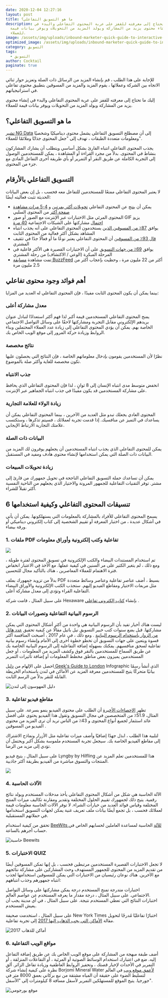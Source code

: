 ```yaml
---
date: 2020-12-04 12:27:16
layout: post
title: ما هو التسويق التفاعلي؟
description: إليك ما تحتاج إلى معرفته للقفز على عربة المحتوى التفاعلي والبدء في
  إنشاء محتوى يزيد من المشاركة ويولد المزيد من التحويلات ويوفر بيانات قيمة
  للعملاء.
image: /assets/img/uploads/inbound-marketer-quick-guide-to-interactive-content.jpg
optimized_image: /assets/img/uploads/inbound-marketer-quick-guide-to-interactive-content.jpg
category: التسويق
tags:
  - التسويق
author: Cocktail
paginate: true
---
```

للإجابة على هذا الطلب ، قم بإنشاء المزيد من الرسائل ذات الصلة وتعزيز حوار ثنائي الاتجاه بين الشركة وعملائها ، يقوم المزيد والمزيد من المسوقين بتطبيق محتوى تفاعلي في استراتيجياتهم.

إليك ما تحتاج إلى معرفته للقفز على عربة المحتوى التفاعلي والبدء في إنشاء محتوى يزيد من المشاركة ويولد المزيد من التحويلات ويوفر بيانات قيمة للعملاء.

## ما هو التسويق التفاعلي؟

[تشير NG Data](https://www.ngdata.com/what-is-interactive-marketing/) إلى أن مصطلح التسويق التفاعلي يشمل محتوى ديناميكيًا وشخصيًا ومعلومات متعددة الطبقات ، تهدف إلى "جعل المحتوى جذابًا وملائمًا للعملاء".

يجذب المحتوى التفاعلي انتباه القارئ بشكل أساسي ويتطلب أن يشارك المشاركون بنشاط في المحتوى. بدلاً من مجرد القراءة أو المشاهدة ، يمكن للمستخدمين الوصول إلى التجربة الكاملة عن طريق النقر أو التمرير أو بأي طريقة أخرى التفاعل المادي مع جزء من المحتوى.

## التسويق التفاعلي بالأرقام

لا يعتبر المحتوى التفاعلي ممتعًا للمستخدمين للتفاعل معه فحسب ، بل إن بعض البيانات الحديثة تثبت فعاليته أيضًا:

* يمكن أن [ينتج](https://www.linkedin.com/pulse/interactive-content-vs-static-sairaj-mahesh) عن المحتوى التفاعلي [تحويلات ](http://marketeer.kapost.com/interactive-content-conversions/)[أكثر بمرتين](https://www.linkedin.com/pulse/interactive-content-vs-static-sairaj-mahesh) و [4-5 مرات مشاهدة صفحة أكثر](https://www.linkedin.com/pulse/interactive-content-vs-static-sairaj-mahesh) من المحتوى السلبي
* المحتوى المرئي مثل الاختبارات عبر الإنترنت مع الصور أو صور GIF [يزيد احتمال](http://www.meshagency.com/resources/interactive-content-marketing-statistics-from-2015/) مشاركتها على الشبكات الاجتماعية [40 مرة](http://www.meshagency.com/resources/interactive-content-marketing-statistics-from-2015/)
* [](http://contentmarketinginstitute.com/wp-content/uploads/2017/06/IonInteractive_Symphony_Final.pdf)يوافق [87٪ من المسوقين الذين](http://contentmarketinginstitute.com/wp-content/uploads/2017/06/IonInteractive_Symphony_Final.pdf) يستخدمون المحتوى التفاعلي على أنه يجذب انتباه المشاهد بشكل أكثر فعالية من المحتوى الثابت
* [قال 93٪ من المسوقين](https://www.inc.com/jonathan-lacoste/long-term-benefits-of-interactive-content.html) أن المحتوى التفاعلي يعتبر نوعًا ما أو فعالًا جدًا في تثقيف المشتري
* [](http://contentmarketinginstitute.com/wp-content/uploads/2017/06/IonInteractive_Symphony_Final.pdf)يوافق [69٪ من جهات التسويق](http://contentmarketinginstitute.com/wp-content/uploads/2017/06/IonInteractive_Symphony_Final.pdf) على أن الاختبارات القصيرة هي الأكثر فاعلية في المرحلة المبكرة (الوعي / الاكتشاف) من رحلة المشتري
* [](http://www.buzzfeed.com/ashleyperez/what-city-should-you-actually-live-in?utm_term=.syZ7rQB8L#.mb5k5bRd8)تمت مشاهدة [مسابقة BuzzFeed](http://www.buzzfeed.com/ashleyperez/what-city-should-you-actually-live-in?utm_term=.syZ7rQB8L#.mb5k5bRd8) أكثر من 22 مليون مرة ، وحظيت بإعجاب أكثر من 2.5 مليون مرة

## أهم فوائد وجود محتوى تفاعلي

بينما يمكن أن يكون المحتوى الثابت مفيدًا ، فإن المحتوى التفاعلي له العديد من المزايا:

### معدل مشاركة أعلى

يمنح المحتوى التفاعلي المستخدمين قيمة أكبر لذا فهم أكثر استعدادًا لتبادل عنوان بريدهم الإلكتروني مقابل التجربة ومشاركتها لاحقًا على وسائل التواصل الاجتماعي الخاصة بهم. يمكن أن يؤدي المحتوى التفاعلي إلى زيادة عدد العملاء المحتملين وبناء الروابط وزيادة حركة المرور إلى موقع الويب الخاص بك.

### نتائج مخصصة

نظرًا لأن المستخدمين يقومون بإدخال معلوماتهم الخاصة ، فإن النتائج التي يحصلون عليها تكون مخصصة للغاية وأكثر صلة بالموضوع.

### جذب الانتباه

انخفض متوسط ​​مدى انتباه الإنسان إلى 8 ثوانٍ ، لذا فإن المحتوى التفاعلي الذي يحافظ على مشاركة المستخدمين قد يكون مفيدًا في جذب انتباه الجماهير عبر الإنترنت.

### زيادة الولاء للعلامة التجارية

المحتوى العادي يجعلك تبدو مثل العديد من الآخرين ، بينما المحتوى التفاعلي يمكن أن يساعدك في التميز عن منافسيك. إذا قدمت تجربة لعملائك ، فسيتم تذكرها ، وستكتسب علامتك التجارية الارتباط الإيجابي.

### البيانات ذات الصلة

يمكن للمحتوى التفاعلي الذي يجذب انتباه المستخدمين أن يجعلهم يوفرون لك المزيد من البيانات ذات الصلة التي يمكن استخدامها لإنشاء محتوى هادف ومفيد في المستقبل.

### زيادة تحويلات المبيعات

يمكن أن تساعدك حملة التسويق التفاعلي الناجحة في تحويل جمهورك من قارئ إلى مشتر. توفر التقنيات التفاعلية للجمهور المرونة والاختيار الذي يجعلهم من الناحية النفسية أكثر تقبلاً للشراء.

## 6 تنسيقات المحتوى التفاعلي وكيفية استخدامها

يسمح المحتوى التفاعلي للأفراد بالمشاركة بالمعلومات التي يستهلكونها. يمكن أن يأتي في أشكال عديدة ، من اختبار المعرفة أو تقييم الشخصية إلى كتاب إلكتروني ديناميكي أو ورقة بيضاء.

### 1. ملفات PDF تفاعلية وكتب إلكترونية وأوراق معلومات

![](/assets/img/uploads/screenshot-763-.png)

تم استخدام المستندات البيضاء والكتب الإلكترونية في تسويق المحتوى لفترة طويلة ، ومع ذلك ، لم يتغير الكثير على مر السنين في كيفية عملها. مع الأخذ في الاعتبار انخفاض فترة الاهتمام للعملاء المعاصرين ، هناك بالتأكيد مجال للتحسين.

بدلاً من تزويد جمهورك بملف PDF بسيط ، أضف عناصر تفاعلية وعناصر وسائط متعددة مثل مربعات الاختيار ومقاطع الفيديو إليهم. ستجذب الكتب الإلكترونية والأوراق البيضاء التفاعلية القراء وتؤدي إلى معدل مشاركة أعلى.

على سبيل المثال ، قامت شركة Hexaware بإنشاء [كتاب إلكتروني تفاعلي](https://www.ceros.com/inspire/project/hexaware-mining-business-value) .

### 2. الرسوم البيانية التفاعلية وتصورات البيانات

ليست هناك أخبار تفيد بأن الرسوم البيانية هي واحدة من أكثر أشكال المحتوى التي يمكن مشاركتها. قبل بضع سنوات كتب خبير التسويق نيل باتيل مقالًا عن كيفية تحقيق [عدد هائل من الزوار باستخدام الرسوم البيانية](http://neilpatel.com/2014/10/14/how-to-create-infographics-that-can-generate-5000-visitors-per-month/) . ومع ذلك ، في عام 2017 ، أصبحت المنافسة أكثر قسوة ويتعين على جهات التسويق أن تخطو خطوة أخرى إلى الأمام وإنشاء رسوم بيانية تفاعلية لسحق منافسيهم. يمكنك بسهولة إضافة التفاعلية إلى الرسوم البيانية الخاصة بك عن طريق السماح للمستخدمين بالنقر فوق وكشف المزيد من المعلومات ، أو جعل المستخدمين يميزون بعض مناطق مخطط المعلومات أو إضافة تأثيرات التمرير

احصل على الإلهام من [دليل Geek's Guide to London](http://ubm.postclickmarketing.com/LondonTechWeekTourGuide/Example#section1) Infographic الذي أنشأ رسمًا بيانيًا متحركًا يتيح للمستخدمين معرفة المزيد عن الأماكن في لندن باستخدام الخريطة القابلة للنقر بدلاً من الرسم الثابت.

![دليل المهوسون إلى لندن](https://ci3.googleusercontent.com/proxy/TRS_c6UjU2nDtFATM0QHy7Da73nm6ScA1cX4Dtj63YfhBxIsv-Qv-WmpULxkBb_etyC3JXKV6mhEpEKsVdZ3o1ZW6Q0o3HSIjK-ShZenncxa-dClgpdVSRzxZ6_oIt0wwpnrQXUxmV9rwTkpCCmCalqaZa90Kps=s0-d-e1-ft#https://d3o1wlpkmt4nt9.cloudfront.net/wp-content/uploads/2017/12/06131816/geeks-guide-london-min.jpg)

### 3. مقاطع فيديو تفاعلية

[](https://www.hubspot.com/marketing-statistics?_ga=2.155305083.1927119264.1507554534-1291318012.1484824973)تظهر [الإحصاءات الأخيرة](https://www.hubspot.com/marketing-statistics?_ga=2.155305083.1927119264.1507554534-1291318012.1484824973) أن الطلب على محتوى الفيديو ينمو بسرعة. على سبيل المثال، 51.9٪ من المتخصصين في مجال التسويق وتقول هذا الفيديو يحتوي على أفضل عائد استثمار لجميع أنواع المحتوى و 43٪ من الناس تريد أن ترى المزيد من محتوى الفيديو من المسوقين .

لتلبية هذا الطلب ، ابذل جهدًا إضافيًا وأضف ميزات تفاعلية مثل الأزرار ونماذج الاشتراك إلى مقاطع الفيديو الخاصة بك. سيجعل تجربة المستخدم ملموسة بشكل أكبر ويحتمل أن تؤدي إلى مزيد من الرضا.

على سبيل المثال ، يتيح فيديو Lyngby by Hilfling هذا للمستخدمين تعلم المزيد عن المنتجات والتسوق مباشرة من الفيديو بطريقة أكثر جاذبية.

![](/assets/img/uploads/screenshot-765-.png)

### 4. الآلات الحاسبة

الآلة الحاسبة هي شكل من أشكال المحتوى التفاعلي يأخذ مدخلات المستخدم ويولد نتائج رقمية. يتيح ذلك لجمهورك تقييم الحلول المختلفة وتقدير ومقارنة تكاليف ميزات المنتج المختلفة وقياس فوائد العديد من خيارات الشراء. لا توفر الآلات الحاسبة معلومات قيمة لعملائك فحسب ، بل تجمع أيضًا بيانات ملف تعريف غنية يمكن لجهات التسويق استخدامها في حملاتهم المستقبلية.

تحقق من كيفية استخدام [BeeWits للآلة](https://hourlyrate.beewits.com/) الحاسبة لمساعدة العاملين لحسابهم الخاص في حساب أجرهم بالساعة.

![حاسبة Beewits](https://ci4.googleusercontent.com/proxy/hshQWTeAgZBh6cIgfVS-vfKOOcYE3dOgpfEXHL_JiYThL_J8Zat217_h0N1XMmjK2W10vy9Mdz1x_UTqiPTtIBcGNqGDowzd5APxGva1vuZPD4xlRfa0nPnLggt618CY7nYTNaH8syWrb2XGa_1bHBGbKdKelga2=s0-d-e1-ft#https://d3o1wlpkmt4nt9.cloudfront.net/wp-content/uploads/2017/12/06132110/beetwits-calculator-min.jpg)

### 5. الاختبارات QUIZ

لا تجعل الاختبارات القصيرة المستخدمين مرتبطين فحسب ، بل إنها تمكن المسوقين أيضًا من تقديم المزيد من المحتوى للجمهور المستهدف وحث المشاركين على مشاركة نتائجهم مع الآخرين. هناك نوعان رئيسيان من الاختبارات التي يمكن للمسوقين استخدامها لجذب انتباه جمهورهم وجذب انتباههم:

اختبارات متدرجة تمنح المستخدم درجة يمكن مشاركتها على وسائل التواصل الاجتماعي. على سبيل المثال ، درجة مقدار ما يعرفه المستخدم عن عواصم العالم.\
اختبارات النتائج التي تعطي المستخدم نتيجة. على سبيل المثال ، في أي مدينة يجب أن يعيش المستخدم.

على سبيل المثال ، استخدمت صحيفة New York Times اختبارًا تفاعليًا مُدرجًا لتحويل مقالة [الأماكن التي يجب الذهاب إليها 2017](https://www.nytimes.com/interactive/2017/07/14/travel/places-to-go-quiz.html?mcubz=0) إلى تجربة تفاعلية.

![أماكن للذهاب 2017](https://ci3.googleusercontent.com/proxy/tODYgsRFmft6H3q-RnzW3TZJgVSPZsll8andT2kEQCbktOwE3_HlKffPc-wmLMLbbms-hlvsTm8zAQbuC20_EaAgz11ebN0Kon6Y2DXwxkjuxIdZY91_YPfoiDqKkhKqaNdB5rGH_H3B_k2yeA4ZyWklmmOpWg=s0-d-e1-ft#https://d3o1wlpkmt4nt9.cloudfront.net/wp-content/uploads/2017/12/06132725/places-to-go-2017-min.jpg)

### 6. مواقع الويب التفاعلية

أضف طبقة مبهجة من المشاركة على موقع الويب الخاص بك عن طريق إضافة التفاعل إليه. ضع في اعتبارك استخدام الوسائط الصوتية أو المرئية ، أو التفاعلات المنزلقة ، أو التمرير في الأحداث لإخبار قصتك ، وتحفيز الروابط العاطفية وزيادة تفاعل الزائر. ألقِ نظرة على كيفية إنشاء شركة Borjomi Mineral Water [لأعمق موقع ويب](http://thedeepestsite.com/) في العالم لتسليط الضوء على حقيقة أن المياه مشتقة من نبع بركاني بعمق 8000 متر في جورجيا. يتيح الموقع للمستهلكين التمرير لأسفل مسافة 8 كيلومترات إلى "الأسفل".

![موقع بورجومي](https://ci3.googleusercontent.com/proxy/6NyMuOYDlPiBdTbPqrnoOC_wFh_-SAhZqrzAp-dJDbUA1tULxGlEbgiqwR3DR05xDMbSziLeRuApYtNK4O8eJjWiQRi5CZSUG6WR9sikN0hwMDplCNbqN_hEnowaMONFaH367t4MNK7rV8K4F4LrSV1jPX8=s0-d-e1-ft#https://d3o1wlpkmt4nt9.cloudfront.net/wp-content/uploads/2017/12/06133333/borjomi-website-min.jpg)